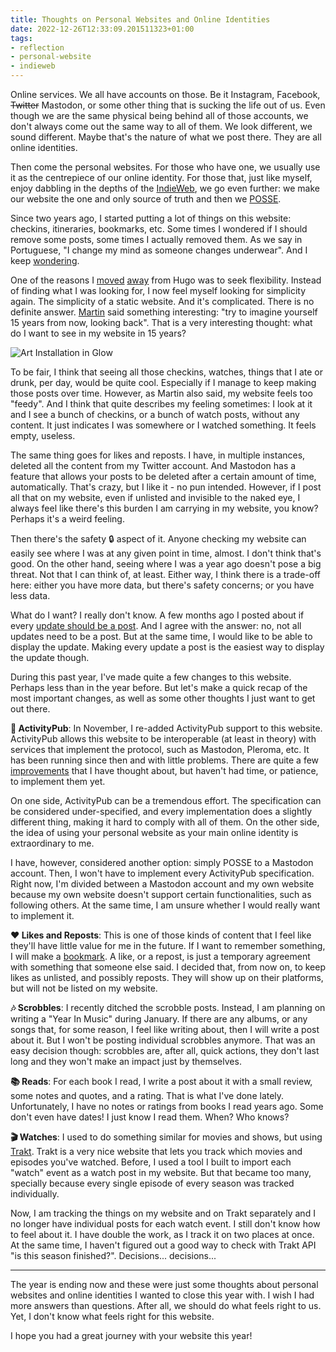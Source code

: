 ```yaml
---
title: Thoughts on Personal Websites and Online Identities
date: 2022-12-26T12:33:09.201511323+01:00
tags:
- reflection
- personal-website
- indieweb
---
```


Online services. We all have accounts on those. Be it Instagram, Facebook, ~~Twitter~~ Mastodon, or some other thing that is sucking the life out of us. Even though we are the same physical being behind all of those accounts, we don't always come out the same way to all of them. We look different, we sound different. Maybe that's the nature of what we post there. They are all online identities.

<!--more-->

Then come the personal websites. For those who have one, we usually use it as the centrepiece of our online identity. For those that, just like myself, enjoy dabbling in the depths of the [IndieWeb](https://indieweb.org/), we go even further: we make our website the one and only source of truth and then we [POSSE](https://indieweb.org/POSSE).

Since two years ago, I started putting a lot of things on this website: checkins, itineraries, bookmarks, etc. Some times I wondered if I should remove some posts, some times I actually removed them. As we say in Portuguese, "I change my mind as someone changes underwear". And I keep [wondering](/2022/08/14/should-every-update-be-a-post).

One of the reasons I [moved](/2021/10/31/eagle-move-away-from-hugo) [away](/2021/11/19/farewell-hugo-hello-eagle) from Hugo was to seek flexibility. Instead of finding what I was looking for, I now feel myself looking for simplicity again. The simplicity of a static website. And it's complicated. There is no definite answer. [Martin](https://mew.tv/) said something interesting: "try to imagine yourself 15 years from now, looking back". That is a very interesting thought: what do I want to see in my website in 15 years?

![Art Installation in Glow](cdn:/cafa1d39e56268b7793f01544541085c9d367e67f309cd00505fcf1419dc5f8f?class=fw "A random photo of GLOW to distract you for a bit")

To be fair, I think that seeing all those checkins, watches, things that I ate or drunk, per day, would be quite cool. Especially if I manage to keep making those posts over time. However, as Martin also said, my website feels too "feedy". And I think that quite describes my feeling sometimes: I look at it and I see a bunch of checkins, or a bunch of watch posts, without any content. It just indicates I was somewhere or I watched something. It feels empty, useless.

The same thing goes for likes and reposts. I have, in multiple instances, deleted all the content from my Twitter account. And Mastodon has a feature that allows your posts to be deleted after a certain amount of time, automatically. That's crazy, but I like it - no pun intended. However, if I post all that on my website, even if unlisted and invisible to the naked eye, I always feel like there's this burden I am carrying in my website, you know? Perhaps it's a weird feeling.

Then there's the safety 🔒 aspect of it. Anyone checking my website can easily see where I was at any given point in time, almost. I don't think that's good. On the other hand, seeing where I was a year ago doesn't pose a big threat. Not that I can think of, at least. Either way, I think there is a trade-off here: either you have more data, but there's safety concerns; or you have less data.

What do I want? I really don't know. A few months ago I posted about if every [update should be a post](/2022/08/14/should-every-update-be-a-post). And I agree with the answer: no, not all updates need to be a post. But at the same time, I would like to be able to display the update. Making every update a post is the easiest way to display the update though.

During this past year, I've made quite a few changes to this website. Perhaps less than in the year before. But let's make a quick recap of the most important changes, as well as some other thoughts I just want to get out there.

**🎈 ActivityPub**: In November, I re-added ActivityPub support to this website. ActivityPub allows this website to be interoperable (at least in theory) with services that implement the protocol, such as Mastodon, Pleroma, etc. It has been running since then and with little problems. There are quite a few [improvements](https://github.com/hacdias/eagle/issues/150) that I have thought about, but haven't had time, or patience, to implement them yet. 

On one side, ActivityPub can be a tremendous effort. The specification can be considered under-specified, and every implementation does a slightly different thing, making it hard to comply with all of them. On the other side, the idea of using your personal website as your main online identity is extraordinary to me.

I have, however, considered another option: simply POSSE to a Mastodon account. Then, I won't have to implement every ActivityPub specification. Right now, I'm divided between a Mastodon account and my own website because my own website doesn't support certain functionalities, such as following others. At the same time, I am unsure whether I would really want to implement it.

**❤️ Likes and Reposts**: This is one of those kinds of content that I feel like they'll have little value for me in the future. If I want to remember something, I will make a [bookmark](/bookmarks). A like, or a repost, is just a temporary agreement with something that someone else said. I decided that, from now on, to keep likes as unlisted, and possibly reposts. They will show up on their platforms, but will not be listed on my website.

**🎶 Scrobbles**: I recently ditched the scrobble posts. Instead, I am planning on writing a "Year In Music" during January. If there are any albums, or any songs that, for some reason, I feel like writing about, then I will write a post about it. But I won't be posting individual scrobbles anymore. That was an easy decision though: scrobbles are, after all, quick actions, they don't last long and they won't make an impact just by themselves.

**📚 Reads**: For each book I read, I write a post about it with a small review, some notes and quotes, and a rating. That is what I've done lately. Unfortunately, I have no notes or ratings from books I read years ago. Some don't even have dates! I just know I read them. When? Who knows?

**🎬 Watches**: I used to do something similar for movies and shows, but using [Trakt](https://trakt.tv). Trakt is a very nice website that lets you track which movies and episodes you've watched. Before, I used a tool I built to import each "watch" event as a watch post in my website. But that became too many, specially because every single episode of every season was tracked individually.

Now, I am tracking the things on my website and on Trakt separately and I no longer have individual posts for each watch event. I still don't know how to feel about it. I have double the work, as I track it on two places at once. At the same time, I haven't figured out a good way to check with Trakt API "is this season finished?". Decisions... decisions...

---

The year is ending now and these were just some thoughts about personal websites and online identities I wanted to close this year with. I wish I had more answers than questions. After all, we should do what feels right to us. Yet, I don't know what feels right for this website.

I hope you had a great journey with your website this year!

